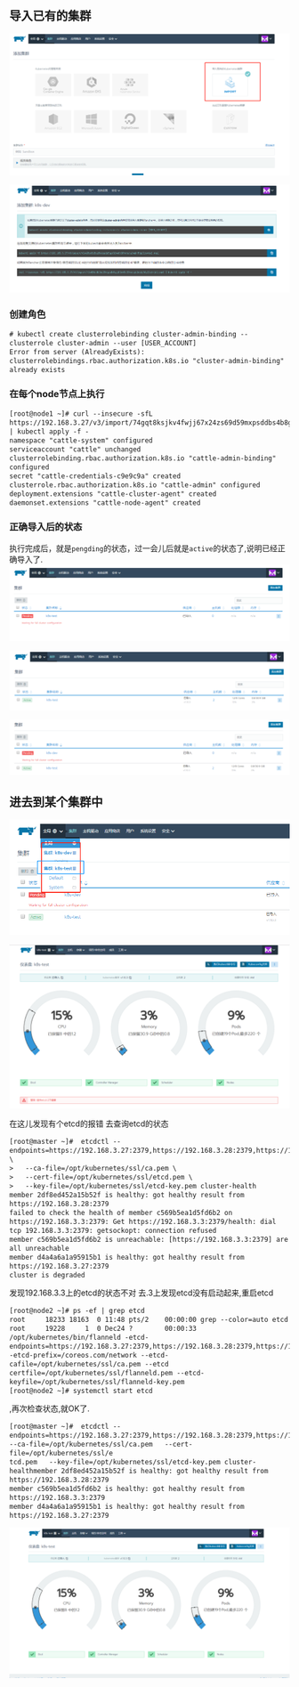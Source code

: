 
## 导入已有的集群
![](../images/markdown-img-paste-20181226091256344.png)


![](../images/markdown-img-paste-20181226091331580.png)

### 创建角色
```
# kubectl create clusterrolebinding cluster-admin-binding --clusterrole cluster-admin --user [USER_ACCOUNT]
Error from server (AlreadyExists): clusterrolebindings.rbac.authorization.k8s.io "cluster-admin-binding" already exists
```

### 在每个node节点上执行
```
[root@node1 ~]# curl --insecure -sfL https://192.168.3.27/v3/import/74gqt8ksjkv4fwjj67x24zs69d59mxpsddbs4b8g4frh7tgmcj9pcg.yaml | kubectl apply -f -
namespace "cattle-system" configured
serviceaccount "cattle" unchanged
clusterrolebinding.rbac.authorization.k8s.io "cattle-admin-binding" configured
secret "cattle-credentials-c9e9c9a" created
clusterrole.rbac.authorization.k8s.io "cattle-admin" configured
deployment.extensions "cattle-cluster-agent" created
daemonset.extensions "cattle-node-agent" created
```

### 正确导入后的状态
执行完成后，就是`pengding`的状态，过一会儿后就是`active`的状态了,说明已经正确导入了.
![](../images/markdown-img-paste-20181226091157841.png)


![](../images/markdown-img-paste-20181226091221154.png)



![](../images/markdown-img-paste-20181226091804288.png)


## 进去到某个集群中


![](../images/markdown-img-paste-20181226091908614.png)




![](../images/markdown-img-paste-20181226091943946.png)


在这儿发现有个etcd的报错
去查询etcd的状态
```
[root@master ~]#  etcdctl --endpoints=https://192.168.3.27:2379,https://192.168.3.28:2379,https://192.168.3.3:2379 \
>   --ca-file=/opt/kubernetes/ssl/ca.pem \
>   --cert-file=/opt/kubernetes/ssl/etcd.pem \
>   --key-file=/opt/kubernetes/ssl/etcd-key.pem cluster-health
member 2df8ed452a15b52f is healthy: got healthy result from https://192.168.3.28:2379
failed to check the health of member c569b5ea1d5fd6b2 on https://192.168.3.3:2379: Get https://192.168.3.3:2379/health: dial tcp 192.168.3.3:2379: getsockopt: connection refused
member c569b5ea1d5fd6b2 is unreachable: [https://192.168.3.3:2379] are all unreachable
member d4a4a6a1a95915b1 is healthy: got healthy result from https://192.168.3.27:2379
cluster is degraded
```

发现192.168.3.3上的etcd的状态不对
去.3上发现etcd没有启动起来,重启etcd
```
[root@node2 ~]# ps -ef | grep etcd
root     18233 18163  0 11:48 pts/2    00:00:00 grep --color=auto etcd
root     19228     1  0 Dec24 ?        00:00:33 /opt/kubernetes/bin/flanneld -etcd-endpoints=https://192.168.3.27:2379,https://192.168.3.28:2379,https://192.168.3.3:2379 -etcd-prefix=/coreos.com/network --etcd-cafile=/opt/kubernetes/ssl/ca.pem --etcd certfile=/opt/kubernetes/ssl/flanneld.pem --etcd-keyfile=/opt/kubernetes/ssl/flanneld-key.pem
[root@node2 ~]# systemctl start etcd
```

,再次检查状态,就OK了.
```
[root@master ~]#  etcdctl --endpoints=https://192.168.3.27:2379,https://192.168.3.28:2379,https://192.168.3.3:2379   --ca-file=/opt/kubernetes/ssl/ca.pem   --cert-file=/opt/kubernetes/ssl/e
tcd.pem   --key-file=/opt/kubernetes/ssl/etcd-key.pem cluster-healthmember 2df8ed452a15b52f is healthy: got healthy result from https://192.168.3.28:2379
member c569b5ea1d5fd6b2 is healthy: got healthy result from https://192.168.3.3:2379
member d4a4a6a1a95915b1 is healthy: got healthy result from https://192.168.3.27:2379
```




![](../images/markdown-img-paste-20181226114903216.png)
